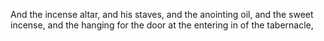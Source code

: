 And the incense altar, and his staves, and the anointing oil, and the sweet incense, and the hanging for the door at the entering in of the tabernacle,
